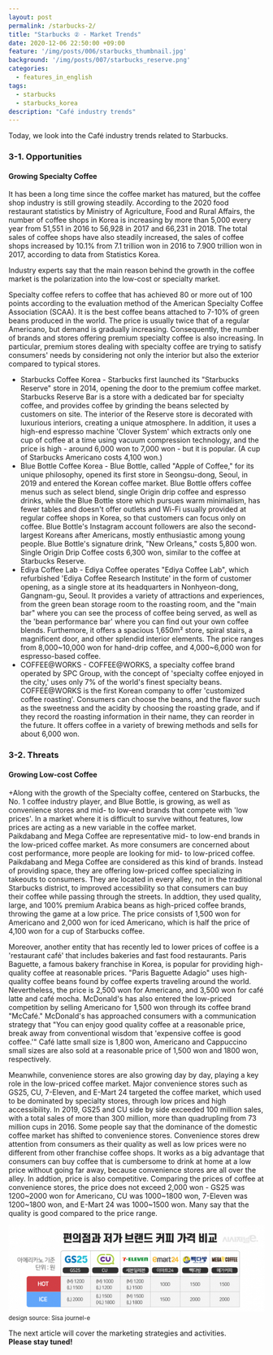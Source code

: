 ```yaml
---
layout: post
permalink: /starbucks-2/
title: "Starbucks ② - Market Trends"
date: 2020-12-06 22:50:00 +09:00
feature: '/img/posts/006/starbucks_thumbnail.jpg'
background: '/img/posts/007/starbucks_reserve.png'
categories:
  - features_in_english
tags:
  - starbucks
  - starbucks_korea
description: "Café industry trends"
---
```


Today, we look into the Café industry trends related to Starbucks.

### 3-1. Opportunities

#### Growing Specialty Coffee
It has been a long time since the coffee market has matured, but the coffee shop industry is still growing steadily. According to the 2020 food restaurant statistics by Ministry of Agriculture, Food and Rural Affairs, the number of coffee shops in Korea is increasing by more than 5,000 every year from 51,551 in 2016 to 56,928 in 2017 and 66,231 in 2018. The total sales of coffee shops have also steadily increased, the sales of coffee shops increased by 10.1% from 7.1 trillion won in 2016 to 7.900 trillion won in 2017, according to data from Statistics Korea.<br>

Industry experts say that the main reason behind the growth in the coffee market is the polarization into the low-cost or specialty market.<br>

Specialty coffee refers to coffee that has achieved 80 or more out of 100 points according to the evaluation method of the American Specialty Coffee Association (SCAA). It is the best coffee beans attached to 7-10% of green beans produced in the world. The price is usually twice that of a regular Americano, but demand is gradually increasing. Consequently, the number of brands and stores offering premium specialty coffee is also increasing. In particular, premium stores dealing with specialty coffee are trying to satisfy consumers' needs by considering not only the interior but also the exterior compared to typical stores.<br>

<ul>
  <li>Starbucks Coffee Korea
   - Starbucks first launched its "Starbucks Reserve" store in 2014, opening the door to the premium coffee market. Starbucks Reserve Bar is a store with a dedicated bar for specialty coffee, and provides coffee by grinding the beans selected by customers on site. The interior of the Reserve store is decorated with luxurious interiors, creating a unique atmosphere. In addition, it uses a high-end espresso machine 'Clover System' which extracts only one cup of coffee at a time using vacuum compression technology, and the price is high - around 6,000 won to 7,000 won - but it is popular. (A cup of Starbucks Americano costs 4,100 won.)</li>

  <li>Blue Bottle Coffee Korea
   - Blue Bottle, called "Apple of Coffee," for its unique philosophy, opened its first store in Seongsu-dong, Seoul, in 2019 and entered the Korean coffee market. Blue Bottle offers coffee menus such as select blend, single Origin drip coffee and espresso drinks, while the Blue Bottle store which pursues warm minimalism, has fewer tables and doesn't offer outlets and Wi-Fi usually provided at regular coffee shops in Korea, so that customers can focus only on coffee. Blue Bottle's Instagram account followers are also the second-largest Koreans after Americans, mostly enthusiastic among young people. Blue Bottle's signature drink, "New Orleans," costs 5,800 won. Single Origin Drip Coffee costs 6,300 won, similar to the coffee at Starbucks Reserve.</li>

   <li>Ediya Coffee Lab
    - Ediya Coffee operates "Ediya Coffee Lab", which refurbished 'Ediya Coffee Research Institute' in the form of customer opening, as a single store at its headquarters in Nonhyeon-dong, Gangnam-gu, Seoul. It provides a variety of attractions and experiences, from the green bean storage room to the roasting room, and the "main bar" where you can see the process of coffee being served, as well as the 'bean performance bar' where you can find out your own coffee blends. Furthemore, it offers a spacious 1,650m² store, spiral stairs, a magnificent door, and other splendid interior elements. The price ranges from 8,000~10,000 won for hand-drip coffee, and 4,000~6,000 won for espresso-based coffee.</li>

  <li>COFFEE@WORKS
   - COFFEE@WORKS, a specialty coffee brand operated by SPC Group, with the concept of 'specialty coffee enjoyed in the city,' uses only 7% of the world's finest specialty beans. COFFEE@WORKS is the first Korean company to offer 'customized coffee roasting'. Consumers can choose the beans, and the flavor such as the sweetness and the acidity by choosing the roasting grade, and if they record the roasting information in their name, they can reorder in the future. It offers coffee in a variety of brewing methods and sells for about 6,000 won.</li>

</ul>

### 3-2. Threats

#### Growing Low-cost Coffee

+Along with the growth of the Specialty coffee, centered on Starbucks, the No. 1 coffee industry player, and Blue Bottle, is growing, as well as convenience stores and mid- to low-end brands that compete with 'low prices'. In a market where it is difficult to survive without features, low prices are acting as a new variable in the coffee market.<br>
Paikdabang and Mega Coffee are representative mid- to low-end brands in the low-priced coffee market. As more consumers are concerned about cost performance, more people are looking for mid- to low-priced coffee. Paikdabang and Mega Coffee are considered as this kind of brands. Instead of providing space, they are offering low-priced coffee specializing in takeouts to consumers. They are located in every alley, not in the traditional Starbucks district, to improved accessibility so that consumers can buy their coffee while passing through the streets. In addtion, they used quality, large, and 100% premium Arabica beans as high-priced coffee brands, throwing the game at a low price. The price consists of 1,500 won for Americano and 2,000 won for iced Americano, which is half the price of 4,100 won for a cup of Starbucks coffee.<br>

Moreover, another entity that has recently led to lower prices of coffee is a 'restaurant café' that includes bakeries and fast food restaurants. Paris Baguette, a famous bakery franchise in Korea, is popular for providing high-quality coffee at reasonable prices. "Paris Baguette Adagio" uses high-quality coffee beans found by coffee experts traveling around the world. Nevertheless, the price is 2,500 won for Americano, and 3,500 won for café latte and café mocha. McDonald's has also entered the low-priced competition by selling Americano for 1,500 won through its coffee brand "McCafé." McDonald's has approached consumers with a communication strategy that "You can enjoy good quality coffee at a reasonable price, break away from conventional wisdom that 'expensive coffee is good coffee.'" Café latte small size is 1,800 won, Americano and Cappuccino small sizes are also sold at a reasonable price of 1,500 won and 1800 won, respectively.<br>

Meanwhile, convenience stores are also growing day by day, playing a key role in the low-priced coffee market. Major convenience stores such as GS25, CU, 7-Eleven, and E-Mart 24 targeted the coffee market, which used to be dominated by specialty stores, through low prices and high accessibility. In 2019, GS25 and CU side by side exceeded 100 million sales, with a total sales of more than 300 million, more than quadrupling from 73 million cups in 2016. Some people say that the dominance of the domestic coffee market has shifted to convenience stores. Convenience stores drew attention from consumers as their quality as well as low prices were no different from other franchise coffee shops. It works as a big advantage that consumers can buy coffee that is cumbersome to drink at home at a low price without going far away, because convenience stores are all over the alley. In addtion, price is also competitive. Comparing the prices of coffee at convenience stores, the price does not exceed 2,000 won - GS25 was 1200~2000 won for Americano, CU was 1000~1800 won, 7-Eleven was 1200~1800 won, and E-Mart 24 was 1000~1500 won. Many say that the quality is good compared to the price range.<br>

![Coffee price comparison table](/img/posts/007/low-priced_coffee.jpg)<br>
<small>design source: Sisa journel-e</small>

The next article will cover the marketing strategies and activities.<br>
<strong>Please stay tuned!</strong>                                                                                                                                                                                                                                                                                                                                                                                                                                                                                                                                                                                                                                                                                                                                                                                                                                                                                                                                                                                                                                                                                                                                                                                                                                                                                                                                                                                                                                                                                                                                                                                                                                                                                                                                                                                                                                                                                                                                                                                                                                                                                                                                                                                                                                                                                                                                                                                                                                                                                                                                                                                                                                                                                                                                                                                                                                                                                                                                                                                                                                                                                                                                                                                                                                                                                                                                                                                                                                                                                                                                                                                                                                                                                                                                                                                                                                                                                                                                                                                                                                                                                                                                                                                                                                                                                                                                                                                                                                                                                                                                                                                                                                                                                                                                                                                                                                                                                                                                                                                                                                                                                                                                                                                                                                                                                                                                                                                                                                                                                                                                                                                                                                                                                                                                                                                                                                                                                                                                                                                                                                                                                                                                                                                                                                                                                                                                                                                                                                                                                                                                                                                                                                                                                                                                                                                                                                                                                                                                                                                                                                                                                                                                                                                                                                                                                                                                                                                                                                                                                                                                                                                                                                                                                                                                                                                                                                                                                                                                
